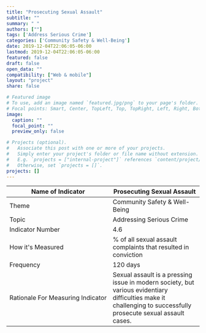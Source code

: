 ```yaml
---
title: "Prosecuting Sexual Assault"
subtitle: ""
summary: " "
authors: [""]
tags: ['Address Serious Crime']
categories: ['Community Safety & Well-Being']
date: 2019-12-04T22:06:05-06:00
lastmod: 2019-12-04T22:06:05-06:00
featured: false
draft: false
open_data: ""
compatibility: ["Web & mobile"]
layout: "project"
share: false

# Featured image
# To use, add an image named `featured.jpg/png` to your page's folder.
# Focal points: Smart, Center, TopLeft, Top, TopRight, Left, Right, BottomLeft, Bottom, BottomRight.
image:
  caption: ""
  focal_point: ""
  preview_only: false

# Projects (optional).
#   Associate this post with one or more of your projects.
#   Simply enter your project's folder or file name without extension.
#   E.g. `projects = ["internal-project"]` references `content/project/deep-learning/index.md`.
#   Otherwise, set `projects = []`.
projects: []
---
```

| Name of Indicator                 | Prosecuting Sexual Assault                                                                                                                                                        |
|-----------------------------------|-----------------------------------------------------------------------------------------------------------------------------------------------------------------------------------|
| Theme                             | Community Safety & Well\-Being                                                                                                                                                    |
| Topic                             | Addressing Serious Crime                                                                                                                                                          |
| Indicator Number                  | 4\.6                                                                                                                                                                              |
| How it's Measured                 | % of all sexual assault complaints that resulted in conviction                                                                                                                    |
| Frequency                         | 120 days                                                                                                                                                                          |
| Rationale For Measuring Indicator | Sexual assault is a pressing issue in modern society, but various evidentiary difficulties make it challenging to successfully prosecute sexual assault cases\. |


